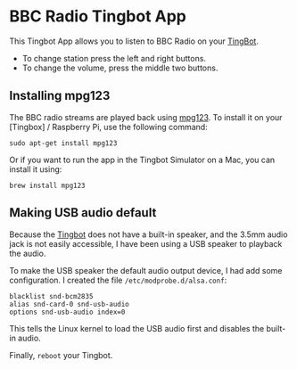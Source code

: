 BBC Radio Tingbot App
=====================

This Tingbot App allows you to listen to BBC Radio on your [TingBot].

* To change station press the left and right buttons.
* To change the volume, press the middle two buttons.



Installing mpg123
-----------------

The BBC radio streams are played back using [mpg123]. To install it on your [Tingbox] / Raspberry Pi, use the following command: 

    sudo apt-get install mpg123

Or if you want to run the app in the Tingbot Simulator on a Mac, you can install it using:

    brew install mpg123 


Making USB audio default
------------------------

Because the [Tingbot] does not have a built-in speaker, and the 3.5mm audio jack is not easily accessible, I have been using a USB speaker to playback the audio.

To make the USB speaker the default audio output device, I had add some configuration. I created the file `/etc/modprobe.d/alsa.conf`:

```
blacklist snd-bcm2835
alias snd-card-0 snd-usb-audio
options snd-usb-audio index=0
```

This tells the Linux kernel to load the USB audio first and disables the built-in audio.

Finally, `reboot` your Tingbot.


[mpg123]:     http://www.mpg123.org/
[TingBot]:    http://www.tingbot.com/
[Tide]:       http://docs.tingbot.com/tide/
